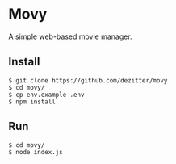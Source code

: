 # Movy

A simple web-based movie manager.

## Install

    $ git clone https://github.com/dezitter/movy
    $ cd movy/
    $ cp env.example .env
    $ npm install

## Run

    $ cd movy/
    $ node index.js
